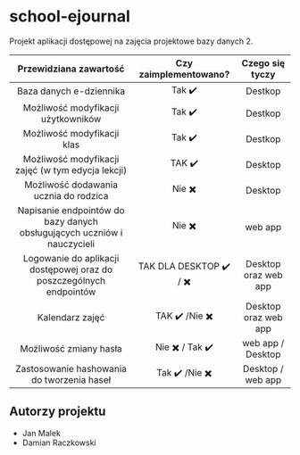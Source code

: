 # school-ejournal
Projekt aplikacji dostępowej na zajęcia projektowe bazy danych 2. 

| Przewidziana zawartość         |  Czy zaimplementowano? | Czego się tyczy |
|:------------------------------:|:----------------------:|:----------------:|
| Baza danych e-dziennika               |  Tak  ✔️    | Destkop |
| Możliwość modyfikacji użytkowników    |  Tak  ✔️    | Destkop |
| Możliwość modyfikacji klas            |  Tak  ✔️    | Destkop |
| Możliwość modyfikacji zajęć (w tym edycja lekcji)| TAK ✔️| Desktop |
| Możliwość dodawania ucznia do rodzica |  Nie  ✖️    | Desktop |
| Napisanie endpointów do bazy danych obsługujących uczniów i nauczycieli   |   Nie  ✖️   | web app |
| Logowanie do aplikacji dostępowej oraz do poszczególnych endpointów |TAK DLA DESKTOP ✔️ / ✖️ |Desktop oraz web app |
| Kalendarz zajęć  |TAK ✔️ /Nie ✖️   | Desktop oraz web app |
| Możliwość zmiany hasła | Nie ✖️ / Tak ✔️| web app / Desktop |
| Zastosowanie hashowania do tworzenia haseł | Tak ✔️ /Nie ✖️ | Desktop / web app|
## Autorzy projektu
- Jan Malek
- Damian Raczkowski

